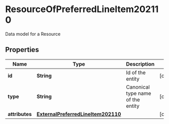 

# ResourceOfPreferredLineItem202110

Data model for a Resource

## Properties

| Name | Type | Description | Notes |
|------------ | ------------- | ------------- | -------------|
|**id** | **String** | Id of the entity |  [optional] |
|**type** | **String** | Canonical type name of the entity |  [optional] |
|**attributes** | [**ExternalPreferredLineItem202110**](ExternalPreferredLineItem202110.md) |  |  [optional] |



